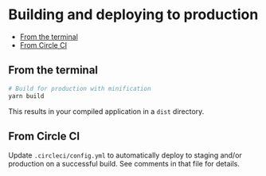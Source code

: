 # Building and deploying to production

- [From the terminal](#from-the-terminal)
- [From Circle CI](#from-circle-ci)

## From the terminal

```sh
# Build for production with minification
yarn build
```

This results in your compiled application in a `dist` directory.

## From Circle CI

Update `.circleci/config.yml` to automatically deploy to staging and/or production on a successful build. See comments in that file for details.

